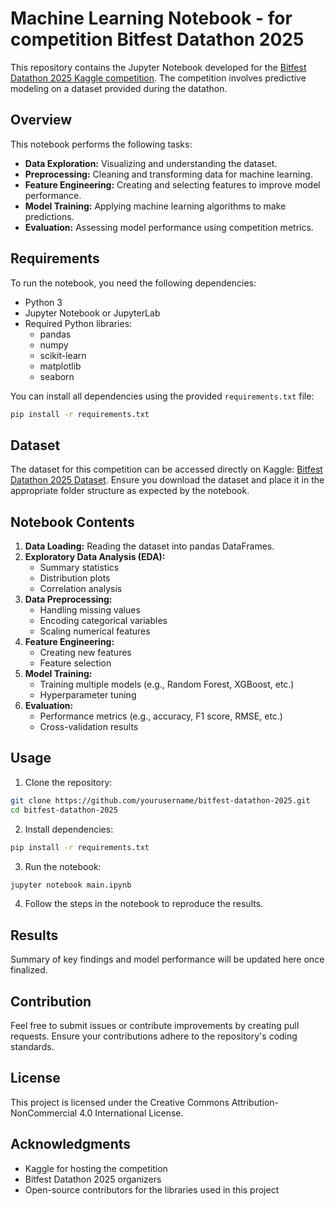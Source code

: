 # Machine Learning Notebook - for competition Bitfest Datathon 2025

This repository contains the Jupyter Notebook developed for the [Bitfest Datathon 2025 Kaggle competition](https://www.kaggle.com/competitions/bitfest-datathon-2025/overview). The competition involves predictive modeling on a dataset provided during the datathon.

## Overview

This notebook performs the following tasks:

- **Data Exploration:** Visualizing and understanding the dataset.
- **Preprocessing:** Cleaning and transforming data for machine learning.
- **Feature Engineering:** Creating and selecting features to improve model performance.
- **Model Training:** Applying machine learning algorithms to make predictions.
- **Evaluation:** Assessing model performance using competition metrics.

## Requirements

To run the notebook, you need the following dependencies:

- Python 3
- Jupyter Notebook or JupyterLab
- Required Python libraries:
  - pandas
  - numpy
  - scikit-learn
  - matplotlib
  - seaborn

You can install all dependencies using the provided `requirements.txt` file:

```bash
pip install -r requirements.txt
```

## Dataset

The dataset for this competition can be accessed directly on Kaggle: [Bitfest Datathon 2025 Dataset](https://www.kaggle.com/competitions/bitfest-datathon-2025/data). Ensure you download the dataset and place it in the appropriate folder structure as expected by the notebook.

## Notebook Contents

1. **Data Loading:** Reading the dataset into pandas DataFrames.
2. **Exploratory Data Analysis (EDA):**
   - Summary statistics
   - Distribution plots
   - Correlation analysis
3. **Data Preprocessing:**
   - Handling missing values
   - Encoding categorical variables
   - Scaling numerical features
4. **Feature Engineering:**
   - Creating new features
   - Feature selection
5. **Model Training:**
   - Training multiple models (e.g., Random Forest, XGBoost, etc.)
   - Hyperparameter tuning
6. **Evaluation:**
   - Performance metrics (e.g., accuracy, F1 score, RMSE, etc.)
   - Cross-validation results

## Usage

1. Clone the repository:

```bash
git clone https://github.com/yourusername/bitfest-datathon-2025.git
cd bitfest-datathon-2025
```

2. Install dependencies:

```bash
pip install -r requirements.txt
```

3. Run the notebook:

```bash
jupyter notebook main.ipynb
```

4. Follow the steps in the notebook to reproduce the results.

## Results

Summary of key findings and model performance will be updated here once finalized.

## Contribution

Feel free to submit issues or contribute improvements by creating pull requests. Ensure your contributions adhere to the repository's coding standards.

## License

This project is licensed under the Creative Commons Attribution-NonCommercial 4.0 International License.

## Acknowledgments

- Kaggle for hosting the competition
- Bitfest Datathon 2025 organizers
- Open-source contributors for the libraries used in this project
